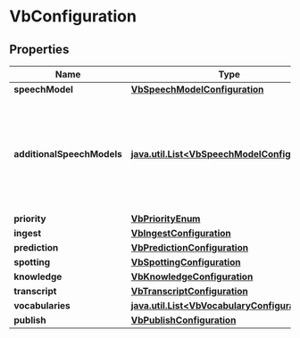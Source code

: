 
# VbConfiguration

## Properties
Name | Type | Description | Notes
------------ | ------------- | ------------- | -------------
**speechModel** | [**VbSpeechModelConfiguration**](VbSpeechModelConfiguration.md) |  |  [optional]
**additionalSpeechModels** | [**java.util.List&lt;VbSpeechModelConfiguration&gt;**](VbSpeechModelConfiguration.md) | Allows to specify other languages to enable recognition when conversations occur in multiple languages |  [optional]
**priority** | [**VbPriorityEnum**](VbPriorityEnum.md) |  |  [optional]
**ingest** | [**VbIngestConfiguration**](VbIngestConfiguration.md) |  |  [optional]
**prediction** | [**VbPredictionConfiguration**](VbPredictionConfiguration.md) |  |  [optional]
**spotting** | [**VbSpottingConfiguration**](VbSpottingConfiguration.md) |  |  [optional]
**knowledge** | [**VbKnowledgeConfiguration**](VbKnowledgeConfiguration.md) |  |  [optional]
**transcript** | [**VbTranscriptConfiguration**](VbTranscriptConfiguration.md) |  |  [optional]
**vocabularies** | [**java.util.List&lt;VbVocabularyConfiguration&gt;**](VbVocabularyConfiguration.md) |  |  [optional]
**publish** | [**VbPublishConfiguration**](VbPublishConfiguration.md) |  |  [optional]



